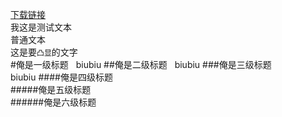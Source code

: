 [下载链接](http://fir.im/fr4e)<br>
我这是测试文本<br>
普通文本<br>
这是要`凸显`的文字<br>
#俺是一级标题  
biubiu
##俺是二级标题  
biubiu
###俺是三级标题  
biubiu
####俺是四级标题  
#####俺是五级标题  
######俺是六级标题 
